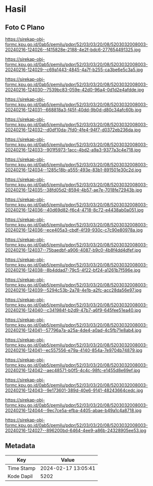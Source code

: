 # Hasil

## Foto C Plano

https://sirekap-obj-formc.kpu.go.id/0ab5/pemilu/pdpr/52/03/03/20/08/5203032008003-20240216-124026--f415828e-2188-4e2f-bdc6-277654491325.jpg

https://sirekap-obj-formc.kpu.go.id/0ab5/pemilu/pdpr/52/03/03/20/08/5203032008003-20240216-124029--c69a1443-4845-4a7f-b255-ca3be6e5c3a5.jpg

https://sirekap-obj-formc.kpu.go.id/0ab5/pemilu/pdpr/52/03/03/20/08/5203032008003-20240216-124030--7539bc83-059e-42d0-96a4-0d1d2e4afdde.jpg

https://sirekap-obj-formc.kpu.go.id/0ab5/pemilu/pdpr/52/03/03/20/08/5203032008003-20240216-124031--668818a3-f45f-40dd-9b0d-d80c34afc60b.jpg

https://sirekap-obj-formc.kpu.go.id/0ab5/pemilu/pdpr/52/03/03/20/08/5203032008003-20240216-124032--d0df10da-7fd0-4fe4-94f7-d0372eb236da.jpg

https://sirekap-obj-formc.kpu.go.id/0ab5/pemilu/pdpr/52/03/03/20/08/5203032008003-20240216-124033--901f5973-1acc-4bd2-a9a3-9377a3c4e718.jpg

https://sirekap-obj-formc.kpu.go.id/0ab5/pemilu/pdpr/52/03/03/20/08/5203032008003-20240216-124034--1285c18b-a555-493e-83b1-891501e30c2d.jpg

https://sirekap-obj-formc.kpu.go.id/0ab5/pemilu/pdpr/52/03/03/20/08/5203032008003-20240216-124035--38fd05d2-8594-4b57-ae7e-7018fe72943b.jpg

https://sirekap-obj-formc.kpu.go.id/0ab5/pemilu/pdpr/52/03/03/20/08/5203032008003-20240216-124036--40d69d82-f6c4-4718-8c72-e4438ab0a051.jpg

https://sirekap-obj-formc.kpu.go.id/0ab5/pemilu/pdpr/52/03/03/20/08/5203032008003-20240216-124036--ece405a3-cbdf-4f39-930c-c7c90e80978a.jpg

https://sirekap-obj-formc.kpu.go.id/0ab5/pemilu/pdpr/52/03/03/20/08/5203032008003-20240216-124037--75baedbf-a906-4087-b9c0-4b8f4dd4dfef.jpg

https://sirekap-obj-formc.kpu.go.id/0ab5/pemilu/pdpr/52/03/03/20/08/5203032008003-20240216-124038--8b4ddad7-79c5-4f22-bf24-a1261b7f596e.jpg

https://sirekap-obj-formc.kpu.go.id/0ab5/pemilu/pdpr/52/03/03/20/08/5203032008003-20240216-124039--5294c53b-2a78-4e1b-a2fc-acc28da56e97.jpg

https://sirekap-obj-formc.kpu.go.id/0ab5/pemilu/pdpr/52/03/03/20/08/5203032008003-20240216-124040--c341984f-b2d9-47b7-a6f9-645fee51ea40.jpg

https://sirekap-obj-formc.kpu.go.id/0ab5/pemilu/pdpr/52/03/03/20/08/5203032008003-20240216-124041--57796a7a-a25a-4de4-a0ad-4c5fb71e8ab4.jpg

https://sirekap-obj-formc.kpu.go.id/0ab5/pemilu/pdpr/52/03/03/20/08/5203032008003-20240216-124041--ec557556-e79a-4140-854a-7e9704b74879.jpg

https://sirekap-obj-formc.kpu.go.id/0ab5/pemilu/pdpr/52/03/03/20/08/5203032008003-20240216-124042--aec48571-b0f5-4c4c-98fc-e1455d8e69ef.jpg

https://sirekap-obj-formc.kpu.go.id/0ab5/pemilu/pdpr/52/03/03/20/08/5203032008003-20240216-124043--9e173601-389d-40e6-9141-48243664cedc.jpg

https://sirekap-obj-formc.kpu.go.id/0ab5/pemilu/pdpr/52/03/03/20/08/5203032008003-20240216-124044--9ec7ce5a-efba-4405-abae-b49a1c4a8718.jpg

https://sirekap-obj-formc.kpu.go.id/0ab5/pemilu/pdpr/52/03/03/20/08/5203032008003-20240216-124027--896200bd-6464-4ee9-a86b-24328905ee53.jpg


## Metadata

| Key        | Value               |
| ---------- | ------------------- |
| Time Stamp | 2024-02-17 13:05:41 |
| Kode Dapil | 5202                |



